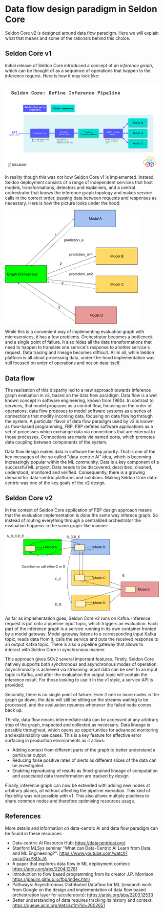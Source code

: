 # Data flow design paradigm in Seldon Core

Seldon Core v2 is designed around data flow paradigm. Here we will explain what that means and some of the rationals behind this choice.

## Seldon Core v1

Initial release of Seldon Core introduced a concept of an _inference graph_, which can be thought of as a sequence of operations that happen to the inference request. Here is how it may look like:

![inference_graph](inference_graph.png)

In reality though this was not how Seldon Core v1 is implemented. Instead, Seldon deployment consists of a range of independent services that host models, transformations, detectors and explainers, and a central orchestrator that knows the inference graph topology and makes service calls in the correct order, passing data between requests and responses as necessary. Here is how the picture looks under the hood:

![orchestrator](orchestrator-inference-graph.png)

While this is a convenient way of implementing evaluation graph with microservices, it has a few problems. Orchestrator becomes a bottleneck and a single point of failure. It also hides all the data transformations that need to happen to translate one service's response to another service's request. Data tracing and lineage becomes difficult. All in all, while Seldon platform is all about processing data, under-the-hood implementation was still focused on order of operations and not on data itself.

## Data flow

The realisation of this disparity led to a new approach towards inference graph evaluation in v2, based on the data flow paradigm. Data flow is a well known concept in software engineering, known from 1960s. In contrast to services, that model programs as a control flow, focusing on the order of operations, data flow proposes to model software systems as a series of connections that modify incoming data, focusing on data flowing through the system. A particular flavor of data flow paradigm used by v2 is known as flow-based programming, FBP. FBP defines software applications as a set of processes which exchange data via connections that are external to those processes. Connections are made via named ports, which promotes data coupling between components of the system.

Data flow design makes data in software the top priority. That is one of the key messages of the so called "data-centric AI" idea, which is becoming increasingly popular within the ML community. Data is a key component of a successful ML project. Data needs to be discovered, described, cleaned, understood, monitored and verified. Consequently, there is a growing demand for data-centric platforms and solutions. Making Seldon Core data-centric was one of the key goals of the v2 design.

## Seldon Core v2

In the context of Seldon Core application of FBP design approach means that the evaluation implementation is done the same way inferece graph. So instead of routing everything through a centralized orchestrator the evaluation happens in the same graph-like manner:

![dataflow](dataflow-inference-graph.png)

As far as implementation goes, Seldon Core v2 runs on Kafka. Inference request is put onto a pipeline input topic, which triggers an evaluation. Each part of the inference graph is a service running in its own container fronted by a model gateway. Model gateway listens to a corresponding input Kafka topic, reads data from it, calls the service and puts the received response to an output Kafka topic. There is also a pipeline gateway that allows to interact with Seldon Core in synchronous manner.

This approach gives SCv2 several important features. Firstly, Seldon Core natively supports both synchronous and asynchronous modes of operation. Asynchronicity is achieved via streaming: input data can be sent to an input topic in Kafka, and after the evaluation the output topic will contain the inference result. For those looking to use it in the v1 style, a service API is provided.

Secondly, there is no single point of failure. Even if one or more nodes in the graph go down, the data will still be sitting on the streams waiting to be processed, and the evaluation resumes whenever the failed node comes back up.

Thirdly, data flow means intermediate data can be accessed at any arbitrary step of the graph, inspected and collected as necessary. Data lineage is possible throughout, which opens up opportunities for advanced monitoring and explainability use cases. This is a key feature for effective error surfacing in production environments as it allows:
* Adding context from different parts of the graph to better understand a particular output
* Reducing false positive rates of alerts as different slices of the data can be investigated
* Enabling reproducing of results as fined-grained lineage of computation and associated data transformation are tracked by design

Finally, inference graph can now be extended with adding new nodes at arbitrary places, all without affecting the pipeline execution. This kind of flexibility was not possible with v1. This also allows multiple pipelines to share common nodes and therefore optimising resources usage.

## References

More details and information on data-centric AI and data flow paradigm can be found in these resources:
* Data-centric AI Resource Hub: https://datacentricai.org/
* Stanford MLSys seminar "What can Data-Centric AI Learn from Data and ML Engineering?": https://www.youtube.com/watch?v=cqDgxP8DcJA
* A paper that explores data flow in ML deployment context: https://arxiv.org/abs/2204.12781
* Introduction to flow based programming from its creator J.P. Morrison: https://jpaulm.github.io/fbp/index.html
* Pathways: Asynchronous Distributed Dataflow for ML (research work from Google on the design and implementation of data flow based orchestration layer for accelerators): https://arxiv.org/abs/2203.12533
* Better understanding of data requires tracking its history and context: https://queue.acm.org/detail.cfm?id=2602651
